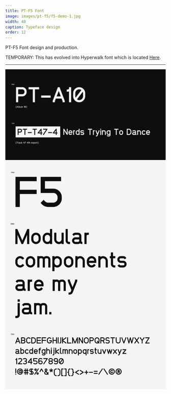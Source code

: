 ```yaml
---
title: PT-F5 Font
image: images/pt-f5/f5-demo-1.jpg
width: 40
caption: Typeface design
order: 12
---
```


PT-F5 Font design and production.

TEMPORARY: This has evolved into Hyperwalk font which is located [Here](https://pedestriantactics.com/hyperwalk).

***

![](../images/pt-f5/f5-demo-1.jpg)
![](../images/pt-f5/f5-demo-2.jpg)